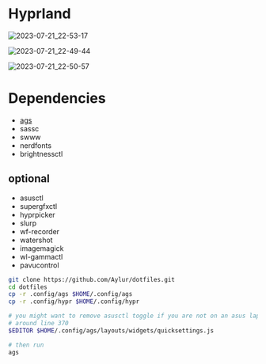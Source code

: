 # Hyprland

![2023-07-21_22-53-17](https://github.com/Aylur/dotfiles/assets/104676705/ffccc68c-9306-4204-a8fd-60c50525558b)

![2023-07-21_22-49-44](https://github.com/Aylur/dotfiles/assets/104676705/bb787657-f86a-4fa9-9d23-4962e8e8530d)

![2023-07-21_22-50-57](https://github.com/Aylur/dotfiles/assets/104676705/9b7a2185-3650-4e55-90ba-ed0fac5dce2c)

# Dependencies
- [ags](https://github.com/Aylur/ags/wiki/installation)
- sassc
- swww
- nerdfonts
- brightnessctl
## optional
- asusctl
- supergfxctl
- hyprpicker
- slurp
- wf-recorder
- watershot
- imagemagick
- wl-gammactl
- pavucontrol

```bash
git clone https://github.com/Aylur/dotfiles.git
cd dotfiles
cp -r .config/ags $HOME/.config/ags
cp -r .config/hypr $HOME/.config/hypr

# you might want to remove asusctl toggle if you are not on an asus laptop
# around line 370
$EDITOR $HOME/.config/ags/layouts/widgets/quicksettings.js

# then run
ags
```
